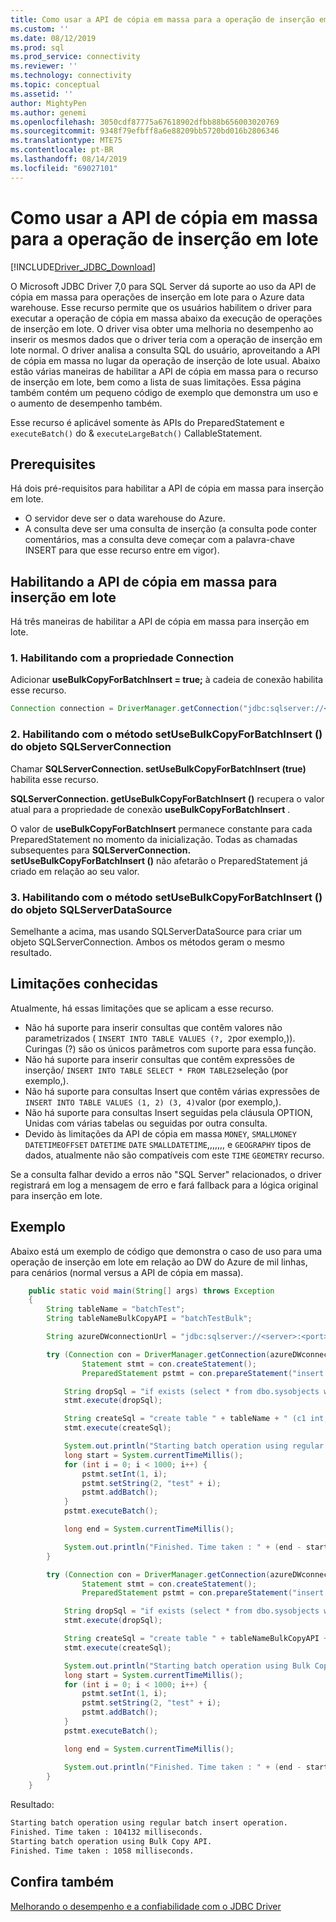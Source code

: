 ```yaml
---
title: Como usar a API de cópia em massa para a operação de inserção em lote para o driver MSSQL JDBC | Microsoft Docs
ms.custom: ''
ms.date: 08/12/2019
ms.prod: sql
ms.prod_service: connectivity
ms.reviewer: ''
ms.technology: connectivity
ms.topic: conceptual
ms.assetid: ''
author: MightyPen
ms.author: genemi
ms.openlocfilehash: 3050cdf87775a67618902dfbb88b656003020769
ms.sourcegitcommit: 9348f79efbff8a6e88209bb5720bd016b2806346
ms.translationtype: MTE75
ms.contentlocale: pt-BR
ms.lasthandoff: 08/14/2019
ms.locfileid: "69027101"
---
```

# <a name="using-bulk-copy-api-for-batch-insert-operation"></a>Como usar a API de cópia em massa para a operação de inserção em lote

[!INCLUDE[Driver_JDBC_Download](../../includes/driver_jdbc_download.md)]

O Microsoft JDBC Driver 7,0 para SQL Server dá suporte ao uso da API de cópia em massa para operações de inserção em lote para o Azure data warehouse. Esse recurso permite que os usuários habilitem o driver para executar a operação de cópia em massa abaixo da execução de operações de inserção em lote. O driver visa obter uma melhoria no desempenho ao inserir os mesmos dados que o driver teria com a operação de inserção em lote normal. O driver analisa a consulta SQL do usuário, aproveitando a API de cópia em massa no lugar da operação de inserção de lote usual. Abaixo estão várias maneiras de habilitar a API de cópia em massa para o recurso de inserção em lote, bem como a lista de suas limitações. Essa página também contém um pequeno código de exemplo que demonstra um uso e o aumento de desempenho também.

Esse recurso é aplicável somente às APIs do PreparedStatement e `executeBatch()` do  &  `executeLargeBatch()` CallableStatement.

## <a name="prerequisites"></a>Prerequisites

Há dois pré-requisitos para habilitar a API de cópia em massa para inserção em lote.

* O servidor deve ser o data warehouse do Azure.
* A consulta deve ser uma consulta de inserção (a consulta pode conter comentários, mas a consulta deve começar com a palavra-chave INSERT para que esse recurso entre em vigor).

## <a name="enabling-bulk-copy-api-for-batch-insert"></a>Habilitando a API de cópia em massa para inserção em lote

Há três maneiras de habilitar a API de cópia em massa para inserção em lote.

### <a name="1-enabling-with-connection-property"></a>1. Habilitando com a propriedade Connection

Adicionar **useBulkCopyForBatchInsert = true;** à cadeia de conexão habilita esse recurso.

```java
Connection connection = DriverManager.getConnection("jdbc:sqlserver://<server>:<port>;userName=<user>;password=<password>;database=<database>;useBulkCopyForBatchInsert=true;");
```

### <a name="2-enabling-with-setusebulkcopyforbatchinsert-method-from-sqlserverconnection-object"></a>2. Habilitando com o método setUseBulkCopyForBatchInsert () do objeto SQLServerConnection

Chamar **SQLServerConnection. setUseBulkCopyForBatchInsert (true)** habilita esse recurso.

**SQLServerConnection. getUseBulkCopyForBatchInsert ()** recupera o valor atual para a propriedade de conexão **useBulkCopyForBatchInsert** .

O valor de **useBulkCopyForBatchInsert** permanece constante para cada PreparedStatement no momento da inicialização. Todas as chamadas subsequentes para **SQLServerConnection. setUseBulkCopyForBatchInsert ()** não afetarão o PreparedStatement já criado em relação ao seu valor.

### <a name="3-enabling-with-setusebulkcopyforbatchinsert-method-from-sqlserverdatasource-object"></a>3. Habilitando com o método setUseBulkCopyForBatchInsert () do objeto SQLServerDataSource

Semelhante a acima, mas usando SQLServerDataSource para criar um objeto SQLServerConnection. Ambos os métodos geram o mesmo resultado.

## <a name="known-limitations"></a>Limitações conhecidas

Atualmente, há essas limitações que se aplicam a esse recurso.

* Não há suporte para inserir consultas que contêm valores não parametrizados ( `INSERT INTO TABLE VALUES (?, 2`por exemplo,)). Curingas (?) são os únicos parâmetros com suporte para essa função.
* Não há suporte para inserir consultas que contêm expressões de inserção/ `INSERT INTO TABLE SELECT * FROM TABLE2`seleção (por exemplo,).
* Não há suporte para consultas Insert que contêm várias expressões de `INSERT INTO TABLE VALUES (1, 2) (3, 4)`valor (por exemplo,).
* Não há suporte para consultas Insert seguidas pela cláusula OPTION, Unidas com várias tabelas ou seguidas por outra consulta.
* Devido às limitações da API de cópia em massa `MONEY`, `SMALLMONEY` `DATETIMEOFFSET` `DATETIME` `DATE` `SMALLDATETIME`,,,,,,, e `GEOGRAPHY` tipos de dados, atualmente não são compatíveis com este `TIME` `GEOMETRY` recurso.

Se a consulta falhar devido a erros não "SQL Server" relacionados, o driver registrará em log a mensagem de erro e fará fallback para a lógica original para inserção em lote.

## <a name="example"></a>Exemplo

Abaixo está um exemplo de código que demonstra o caso de uso para uma operação de inserção em lote em relação ao DW do Azure de mil linhas, para cenários (normal versus a API de cópia em massa).

```java
    public static void main(String[] args) throws Exception
    {
        String tableName = "batchTest";
        String tableNameBulkCopyAPI = "batchTestBulk";

        String azureDWconnectionUrl = "jdbc:sqlserver://<server>:<port>;databaseName=<database>;user=<user>;password=<password>";

        try (Connection con = DriverManager.getConnection(azureDWconnectionUrl); // connects to an Azure Data Warehouse.
                Statement stmt = con.createStatement();
                PreparedStatement pstmt = con.prepareStatement("insert into " + tableName + " values (?, ?)");) {

            String dropSql = "if exists (select * from dbo.sysobjects where id = object_id(N'[dbo].[" + tableName + "]') and OBJECTPROPERTY(id, N'IsUserTable') = 1) DROP TABLE [" + tableName + "]";
            stmt.execute(dropSql);

            String createSql = "create table " + tableName + " (c1 int, c2 varchar(20))";
            stmt.execute(createSql);

            System.out.println("Starting batch operation using regular batch insert operation.");
            long start = System.currentTimeMillis();
            for (int i = 0; i < 1000; i++) {
                pstmt.setInt(1, i);
                pstmt.setString(2, "test" + i);
                pstmt.addBatch();
            }
            pstmt.executeBatch();

            long end = System.currentTimeMillis();

            System.out.println("Finished. Time taken : " + (end - start) + " milliseconds.");
        }

        try (Connection con = DriverManager.getConnection(azureDWconnectionUrl + ";useBulkCopyForBatchInsert=true"); // connects to an Azure Data Warehouse, with useBulkCopyForBatchInsert connection property set to true.
                Statement stmt = con.createStatement();
                PreparedStatement pstmt = con.prepareStatement("insert into " + tableNameBulkCopyAPI + " values (?, ?)");) {

            String dropSql = "if exists (select * from dbo.sysobjects where id = object_id(N'[dbo].[" + tableNameBulkCopyAPI + "]') and OBJECTPROPERTY(id, N'IsUserTable') = 1) DROP TABLE [" + tableNameBulkCopyAPI + "]";
            stmt.execute(dropSql);

            String createSql = "create table " + tableNameBulkCopyAPI + " (c1 int, c2 varchar(20))";
            stmt.execute(createSql);

            System.out.println("Starting batch operation using Bulk Copy API.");
            long start = System.currentTimeMillis();
            for (int i = 0; i < 1000; i++) {
                pstmt.setInt(1, i);
                pstmt.setString(2, "test" + i);
                pstmt.addBatch();
            }
            pstmt.executeBatch();

            long end = System.currentTimeMillis();

            System.out.println("Finished. Time taken : " + (end - start) + " milliseconds.");
        }
    }
```

Resultado:

```bash
Starting batch operation using regular batch insert operation.
Finished. Time taken : 104132 milliseconds.
Starting batch operation using Bulk Copy API.
Finished. Time taken : 1058 milliseconds.
```

## <a name="see-also"></a>Confira também

[Melhorando o desempenho e a confiabilidade com o JDBC Driver](../../connect/jdbc/improving-performance-and-reliability-with-the-jdbc-driver.md)
